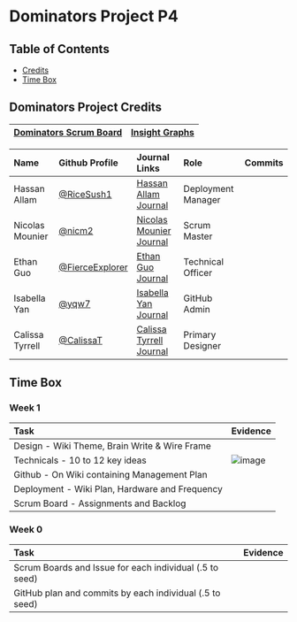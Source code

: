 # Dominators Project P4

## Table of Contents
- [Credits](https://github.com/yqw7/dominators/blob/main/README.md#dominators-project-credits)
- [Time Box](https://github.com/yqw7/dominators/blob/main/README.md#time-box)

## Dominators Project Credits

|[Dominators Scrum Board](https://github.com/yqw7/dominators/projects/1)|[Insight Graphs](https://github.com/yqw7/dominators/graphs/contributors)|
| :---   | :--- |

Name | Github Profile | Journal Links | Role | Commits |
| :---- | :---- | :---- | :---- | :---- 
| Hassan Allam | [@RiceSush1](https://github.com/ricesush1) | [ Hassan Allam Journal]() | Deployment Manager |
| Nicolas Mounier | [@nicm2](https://github.com/nicm2) | [ Nicolas Mounier Journal](https://docs.google.com/document/d/1cUC118ElQNjxUQJUZK0I8cet_aIrYRc2IVTN099TU9I/edit) | Scrum Master |
| Ethan Guo | [@FierceExplorer](https://github.com/FierceExplorer) | [Ethan Guo Journal](https://docs.google.com/document/d/11cBSfBfDJXizFQeEGC3qvqjwIzic5QQyVkWxspujZPM/edit?usp=sharing) | Technical Officer |
| Isabella Yan | [@yqw7](https://github.com/yqw7) | [ Isabella Yan Journal](https://docs.google.com/document/d/1ru-krw9LxC4oGohZRF2XpdgwUlTE7nF5fdzvu13DCVo/edit?usp=sharing) | GitHub Admin |
| Calissa Tyrrell | [@CalissaT](https://github.com/CalissaT) | [Calissa Tyrrell Journal]() | Primary Designer | 

## Time Box

### Week 1

Task | Evidence |
| :---- | :---- | 
| Design - Wiki Theme, Brain Write & Wire Frame |
| Technicals - 10  to 12 key ideas |![image](https://user-images.githubusercontent.com/89167174/144137051-94638e2d-4706-4467-9f9a-26c9dc3ec336.png)|
| Github - On Wiki containing Management Plan |
| Deployment - Wiki Plan, Hardware and Frequency |
| Scrum Board - Assignments and Backlog |

### Week 0

Task | Evidence |
| :---- | :---- | 
| Scrum Boards and Issue for each individual (.5 to seed) |
| GitHub plan and commits by each individual (.5 to seed) |


